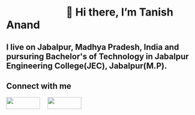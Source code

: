  #  &nbsp;&nbsp;&nbsp;&nbsp;&nbsp;&nbsp;&nbsp;&nbsp;&nbsp;&nbsp;&nbsp;&nbsp;&nbsp;&nbsp;&nbsp;&nbsp;&nbsp;&nbsp;&nbsp;&nbsp;&nbsp;&nbsp;&nbsp;&nbsp;👋 Hi there, I’m Tanish Anand
## I live on Jabalpur, Madhya Pradesh, India and pursuring Bachelor's of Technology in Jabalpur Engineering College(JEC), Jabalpur(M.P).

## Connect with me
<a href="https://www.linkedin.com/in/ta10x11" target="_blank"><img align="center" src="https://github-production-user-asset-6210df.s3.amazonaws.com/137398377/248024169-13674525-73cd-4429-96b5-459ddf723a59.jpg" height="32px" width="90px"/></a> &nbsp;&nbsp;&nbsp;&nbsp;<a href="mailto:copro.dev.ta10x11@gmail.com" target="_blank"><img align="center" src="https://github-production-user-asset-6210df.s3.amazonaws.com/137398377/249118170-216fbe82-6561-4209-8c16-aefdccdba704.jpg" height="32px" width="90px"/></a> 
